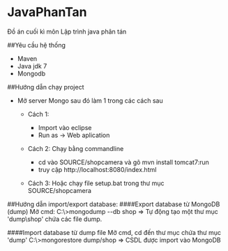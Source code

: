JavaPhanTan
===========

Đồ án cuối kì môn Lập trình java phân tán

##Yêu cầu hệ thống
 - Maven
 - Java jdk 7
 - Mongodb

##Hướng dẫn chạy project
 - Mở server Mongo sau đó làm 1 trong các cách sau
	 - Cách 1: 
	 	+ Import vào eclipse
	 	+ Run as -> Web aplication

	 - Cách 2: Chạy bằng commandline
	 	+ cd vào SOURCE/shopcamera và gõ mvn install tomcat7:run
	 	+ truy cập http://localhost:8080/index.html
	 - Cách 3: Hoặc chạy file setup.bat trong thư mục SOURCE/shopcamera	

##Hướng dẫn import/export database:
####Export database từ MongoDB (dump)
Mở cmd:
C:\\>mongodump --db shop
=> Tự động tạo một thư mục 'dump\shop' chứa các file dump.

####Import database từ dump file
Mở cmd, cd đến thư mục chứa thư mục 'dump'
C:\\>mongorestore dump/shop
=> CSDL được import vào MongoDB
